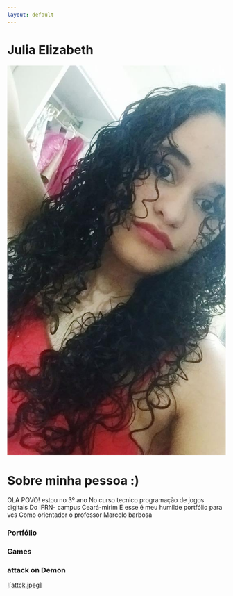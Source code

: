 ```yaml
---
layout: default
---
```


# Julia Elizabeth 

![](foto.jpg)

# Sobre minha pessoa :)
OLA POVO! estou no 3º ano 
No curso tecnico programação de jogos digitais 
Do IFRN- campus Ceará-mirim 
E esse é meu humilde portfólio para vcs 
Como orientador o professor Marcelo barbosa 
### Portfólio
### Games

### attack on Demon

[![attck.jpeg]](https://samiakarima.github.io/AttackonDemon/)
